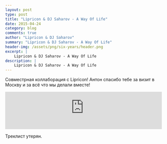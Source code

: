 ```yaml
---
layout: post
type: post
title: "Lipricon & DJ Saharov - A Way Of Life"
date: 2015-04-24
category: blog
comments: true
author: "Lipricon & DJ Saharov"
summary: "Lipricon & DJ Saharov - A Way Of Life"
header-img: /assets/png/six-years/header.png
excerpt: |
    Lipricon & DJ Saharov - A Way Of Life
description: |
    Lipricon & DJ Saharov - A Way Of Life
---
```


<p>
<span class="firstcharacter">С</span>овместрная коллаборация с Lipricon! Антон спасибо тебе за визит в Москву и за всё что мы делали вместе!</p>

<iframe width="100%" height="120" src="https://player-widget.mixcloud.com/widget/iframe/?hide_cover=1&feed=%2Fdjsaharovofficial%2Flipricon-dj-saharov-a-way-of-life%2F" frameborder="0" allow="encrypted-media; fullscreen; autoplay; idle-detection; speaker-selection; web-share;" ></iframe>

<p>Треклист утерян.</p>
